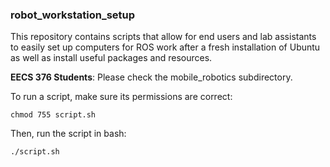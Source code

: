 ### robot_workstation_setup

This repository contains scripts that allow for end users and lab assistants to easily set up computers for ROS work after a fresh installation of Ubuntu as well as install useful packages and resources.

**EECS 376 Students**:  Please check the mobile_robotics subdirectory.

To run a script, make sure its permissions are correct:

`chmod 755 script.sh`

Then, run the script in bash:

`./script.sh`
